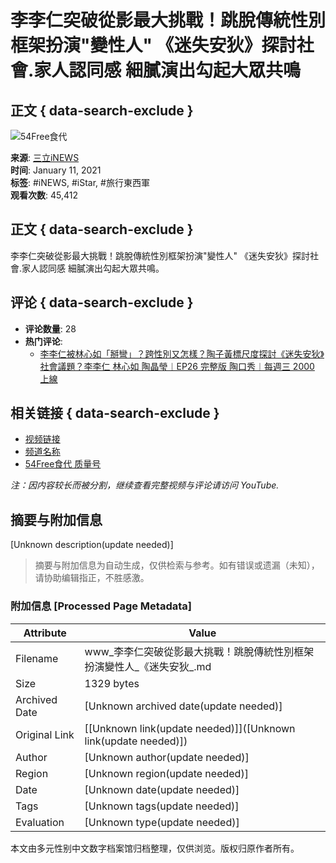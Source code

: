 # 李李仁突破從影最大挑戰！跳脫傳統性別框架扮演"變性人" 《迷失安狄》探討社會.家人認同感 細膩演出勾起大眾共鳴

## 正文 { data-search-exclude }


![54Free食代](https://i.ytimg.com/an/Wv0Z10Itc4Xa-CQC2kKpcw/featured_channel.jpg?v=63d5e24f)

**来源**: [三立iNEWS](https://www.youtube.com/watch?v=5YeIvgXnx-w&list=PLgjxtKSCAp7KuWRZWzlmR5quJxCCnIZFn)  
**时间**: January 11, 2021  
**标签**: #iNEWS, #iStar, #旅行東西軍  
**观看次数**: 45,412  

## 正文 { data-search-exclude }

李李仁突破從影最大挑戰！跳脫傳統性別框架扮演"變性人" 《迷失安狄》探討社會.家人認同感 細膩演出勾起大眾共鳴。

## 评论 { data-search-exclude }

- **评论数量**: 28
- **热门评论**: 
    - [李李仁被林心如「掰彎」？跨性別又怎樣？陶子黃標尺度探討《迷失安狄》社會議題？李李仁 林心如 陶晶瑩︱EP26 完整版 陶口秀︱每週三 2000 上線](https://www.youtube.com/watch?v=cz_jUxqWYm4)

## 相关链接 { data-search-exclude }

- [视频链接](https://www.youtube.com/watch?v=5YeIvgXnx-w)
- [频道名称](https://www.youtube.com/channel/UCWv0Z10Itc4Xa-CQC2kKpcw)  
- [54Free食代 质量号](https://www.youtube.com/@54free)  

*注：因内容较长而被分割，继续查看完整视频与评论请访问 YouTube.*
<!-- tcd_original_link https://www.youtube.com/watch?v=SXVQsXwO_MA -->


## 摘要与附加信息

<!-- tcd_abstract -->
[Unknown description(update needed)]
<!-- tcd_abstract_end -->

> 摘要与附加信息为自动生成，仅供检索与参考。如有错误或遗漏（未知），请协助编辑指正，不胜感激。

### 附加信息 [Processed Page Metadata]

| Attribute       | Value                                  |
|-----------------|----------------------------------------|
| Filename        | www_李李仁突破從影最大挑戰！跳脫傳統性別框架扮演變性人_《迷失安狄_.md                             |
| Size            | 1329 bytes                           |
| Archived Date   | [Unknown archived date(update needed)]                             |
| Original Link   | [[Unknown link(update needed)]]([Unknown link(update needed)])                       |
| Author          | [Unknown author(update needed)]                               |
| Region          | [Unknown region(update needed)]                               |
| Date            | [Unknown date(update needed)]                                 |
| Tags            | [Unknown tags(update needed)]                                 |
| Evaluation            | [Unknown type(update needed)]                                 |
<!-- tcd_table_end -->

本文由多元性别中文数字档案馆归档整理，仅供浏览。版权归原作者所有。
